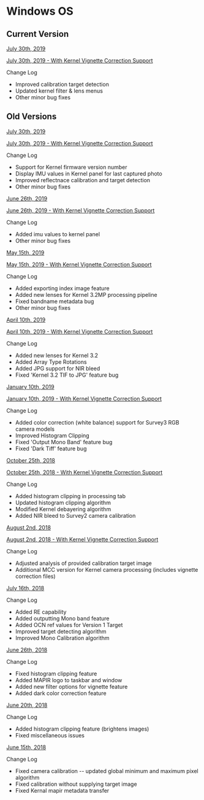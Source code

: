 
# Windows OS

## Current Version

[July 30th, 2019](https://drive.google.com/file/d/1WYBxmmLtogm9sVqaJih2_cAS0JjmaVuS/view?usp=sharing)

[July 30th, 2019 - With Kernel Vignette Correction Support](https://drive.google.com/file/d/1KKHMJE0lWzSiJt1dXXNZQJV2bDV1iqDq/view?usp=sharing)


Change Log
* Improved calibration target detection
* Updated kernel filter & lens menus
* Other minor bug fixes

## Old Versions

[July 30th, 2019](https://drive.google.com/file/d/1zWEQpeqo7Xx6yUIEsn1vOT7faI9KSE2E/view?usp=sharing)

[July 30th, 2019 - With Kernel Vignette Correction Support](https://drive.google.com/file/d/1nMIS4jh-Ge6ErIBZ1tNG8jt7scWuQOtD/view?usp=sharing)

Change Log
* Support for Kernel firmware version number
* Display IMU values in Kernel panel for last captured photo
* Improved reflectnace calibration and target detection
* Other minor bug fixes


[June 26th, 2019](https://drive.google.com/file/d/1wztutOIxxDUORYoqkOSvcFQnPs9N58zm/view?usp=sharing)

[June 26th, 2019 - With Kernel Vignette Correction Support](https://drive.google.com/file/d/1YbBaNEdvoHfexK04fwmmh0M4ohtBWWdn/view?usp=sharing)

Change Log
* Added imu values to kernel panel
* Other minor bug fixes


[May 15th, 2019](https://drive.google.com/file/d/1w6Q4Ngf2FHls4ni15PE1wN5XmfYYB7w5/view?usp=sharing)

[May 15th, 2019 - With Kernel Vignette Correction Support](https://drive.google.com/file/d/1tsWHM3cT0bT9edo9cJ7nZXBqjKI1kNn2/view?usp=sharing)

Change Log
* Added exporting index image feature
* Added new lenses for Kernel 3.2MP processing pipeline
* Fixed bandname metadata bug
* Other minor bug fixes


[April 10th, 2019](https://drive.google.com/file/d/1r2jW86vwbqRdyLicFYfvLbBTOqMcPqU0/view?usp=sharing)

[April 10th, 2019 - With Kernel Vignette Correction Support](https://drive.google.com/file/d/1TyxfoaPVguxnCWYHWBRQxjnfgdT11IZz/view?usp=sharing)

Change Log
* Added new lenses for Kernel 3.2
* Added Array Type Rotations
* Added JPG support for NIR bleed
* Fixed 'Kernel 3.2 TIF to JPG' feature bug

[January 10th, 2019](http://www.docs.peauproductions.com/MCC/MAPIR_Camera_Control_01102019.exe)

[January 10th, 2019 - With Kernel Vignette Correction Support](https://drive.google.com/file/d/11C7ay-zvXV0RME888bwTPVbz0XvdAixQ/view?usp=sharing)

Change Log
* Added color correction (white balance) support for Survey3 RGB camera models
* Improved Histogram Clipping
* Fixed 'Output Mono Band' feature bug
* Fixed 'Dark Tiff' feature bug

[October 25th, 2018](http://www.docs.peauproductions.com/MCC/MAPIR_Camera_Control_01102019.exe)

[October 25th, 2018 - With Kernel Vignette Correction Support](https://drive.google.com/file/d/1BRnrqcKS3Bp97sT6tnT7GCIMo1sTlK4L/view?usp=sharing)

Change Log
* Added histogram clipping in processing tab
* Updated histogram clipping algorithm
* Modified Kernel debayering algorithm
* Added NIR bleed to Survey2 camera calibration

[August 2nd, 2018](http://www.docs.peauproductions.com/MCC/MAPIR_Camera_Control_08022018.exe)

[August 2nd, 2018 - With Kernel Vignette Correction Support](https://drive.google.com/file/d/1_l3lkNa9_6MzjOsMRvIgOjTJRBMEoXBD/view?usp=sharing)

Change Log
* Adjusted analysis of provided calibration target image
* Additional MCC version for Kernel camera processing (includes vignette correction files)

[July 16th, 2018](https://drive.google.com/file/d/1Ym_WLbF-jHtuzf3XjfEBMrLqv5Cfrp0o/view?usp=sharing)

Change Log
* Added RE capability
* Added outputting Mono band feature
* Added OCN ref values for Version 1 Target
* Improved target detecting algorithm
* Improved Mono Calibration algorithm 

[June 26th, 2018](http://www.docs.peauproductions.com/MCC/MAPIR_Camera_Control_06262018.exe)

Change Log 
* Fixed histogram clipping feature
* Added MAPIR logo to taskbar and window
* Added new filter options for vignette feature
* Added dark color correction feature

[June 20th, 2018](http://www.docs.peauproductions.com/MCC/MAPIR_Camera_Control_06202018.exe) 

Change Log 
* Added histogram clipping feature (brightens images)
* Fixed miscellaneous issues

[June 15th, 2018](http://www.docs.peauproductions.com/MCC/MAPIR_Camera_Control_06152018.exe)

Change Log
* Fixed camera calibration -- updated global minimum and maximum pixel algorithm
* Fixed calibration without supplying target image
* Fixed Kernal mapir metadata transfer

